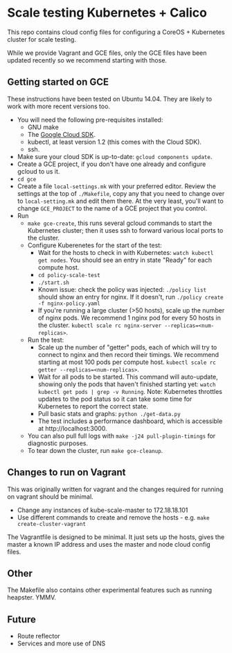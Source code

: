 # Scale testing Kubernetes + Calico

This repo contains cloud config files for configuring a CoreOS + Kubernetes cluster for scale testing.

While we provide Vagrant and GCE files, only the GCE files have been updated recently so we recommend starting with those.

## Getting started on GCE

These instructions have been tested on Ubuntu 14.04.  They are likely to work with more recent versions too.

* You will need the following pre-requisites installed:
  * GNU make
  * The [Google Cloud SDK](https://cloud.google.com/sdk/downloads).
  * kubectl, at least version 1.2 (this comes with the Cloud SDK).
  * ssh.
* Make sure your cloud SDK is up-to-date: `gcloud components update`.
* Create a GCE project, if you don't have one already and configure gcloud to us it.
* `cd gce`
* Create a file `local-settings.mk` with your preferred editor.  Review the settings at the top of `./Makefile`, copy any that you need to change over to `local-setting.mk` and edit them there.  At the very least, you'll want to change `GCE_PROJECT` to the name of a GCE project that you control.
* Run
  * `make gce-create`, this runs several gcloud commands to start the Kubernetes cluster; then it uses ssh to forward various local ports to the cluster.
  * Configure Kuberenetes for the start of the test:
    * Wait for the hosts to check in with Kubernetes: `watch kubectl get nodes`.  You should see an entry in state "Ready" for each compute host.
    * `cd policy-scale-test`
    * `./start.sh`
    * Known issue: check the policy was injected: `./policy list` should show an entry for nginx.  If it doesn't, run `./policy create -f nginx-policy.yaml`
    * If you're running a large cluster (>50 hosts), scale up the number of nginx pods.  We recommend 1 nginx pod for every 50 hosts in the cluster.  `kubectl scale rc nginx-server --replicas=<num-replicas>`.
  * Run the test:
    * Scale up the number of "getter" pods, each of which will try to connect to nginx and then record their timings.  We recommend starting at most 100 pods per compute host.  `kubectl scale rc getter --replicas=<num-replicas>`.
    * Wait for all pods to be started.  This command will auto-update, showing only the pods that haven't finished starting yet: `watch kubectl get pods | grep -v Running`.  Note: Kubernetes throttles updates to the pod status so it can take some time for Kubernetes to report the correct state.
    * Pull basic stats and graphs: `python ./get-data.py`
    * The test includes a performance dashboard, which is accessible at http://localhost:3000.
  * You can also pull full logs with `make -j24 pull-plugin-timings` for diagnostic purposes.
  * To tear down the cluster, run `make gce-cleanup`.
  
## Changes to run on Vagrant
This was originally written for vagrant and the changes required for running on vagrant should be minimal.
* Change any instances of kube-scale-master to 172.18.18.101
* Use different commands to create and remove the hosts - e.g. `make create-cluster-vagrant`

The Vagrantfile is designed to be minimal. It just sets up the hosts, gives the master a known IP address and uses the master and node cloud config files.

## Other
The Makefile also contains other experimental features such as running heapster. YMMV.

## Future
* Route reflector
* Services and more use of DNS
